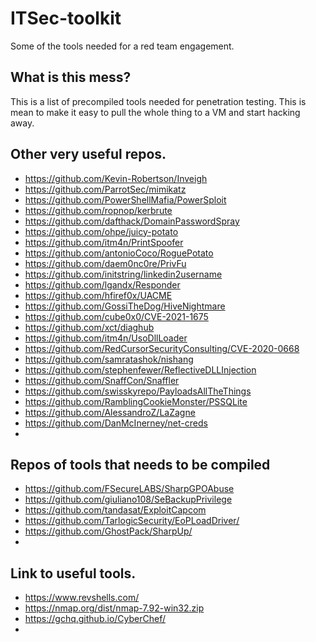 # ITSec-toolkit
Some of the tools needed for a red team engagement.

## What is this mess?
This is a list of precompiled tools needed for penetration testing. This is mean to make it easy to pull the whole thing to a VM and start hacking away.

## Other very useful repos.
- https://github.com/Kevin-Robertson/Inveigh
- https://github.com/ParrotSec/mimikatz
- https://github.com/PowerShellMafia/PowerSploit
- https://github.com/ropnop/kerbrute
- https://github.com/dafthack/DomainPasswordSpray
- https://github.com/ohpe/juicy-potato
- https://github.com/itm4n/PrintSpoofer
- https://github.com/antonioCoco/RoguePotato
- https://github.com/daem0nc0re/PrivFu
- https://github.com/initstring/linkedin2username
- https://github.com/lgandx/Responder
- https://github.com/hfiref0x/UACME
- https://github.com/GossiTheDog/HiveNightmare
- https://github.com/cube0x0/CVE-2021-1675
- https://github.com/xct/diaghub
- https://github.com/itm4n/UsoDllLoader
- https://github.com/RedCursorSecurityConsulting/CVE-2020-0668
- https://github.com/samratashok/nishang
- https://github.com/stephenfewer/ReflectiveDLLInjection
- https://github.com/SnaffCon/Snaffler
- https://github.com/swisskyrepo/PayloadsAllTheThings
- https://github.com/RamblingCookieMonster/PSSQLite
- https://github.com/AlessandroZ/LaZagne
- https://github.com/DanMcInerney/net-creds
- 

## Repos of tools that needs to be compiled
- https://github.com/FSecureLABS/SharpGPOAbuse
- https://github.com/giuliano108/SeBackupPrivilege
- https://github.com/tandasat/ExploitCapcom
- https://github.com/TarlogicSecurity/EoPLoadDriver/
- https://github.com/GhostPack/SharpUp/
- 

## Link to useful tools.
- https://www.revshells.com/
- https://nmap.org/dist/nmap-7.92-win32.zip
- https://gchq.github.io/CyberChef/
- 
